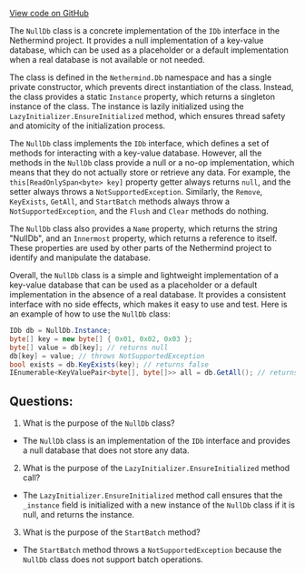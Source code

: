 [View code on GitHub](https://github.com/NethermindEth/nethermind/src/Nethermind/Nethermind.Db/NullDb.cs)

The `NullDb` class is a concrete implementation of the `IDb` interface in the Nethermind project. It provides a null implementation of a key-value database, which can be used as a placeholder or a default implementation when a real database is not available or not needed.

The class is defined in the `Nethermind.Db` namespace and has a single private constructor, which prevents direct instantiation of the class. Instead, the class provides a static `Instance` property, which returns a singleton instance of the class. The instance is lazily initialized using the `LazyInitializer.EnsureInitialized` method, which ensures thread safety and atomicity of the initialization process.

The `NullDb` class implements the `IDb` interface, which defines a set of methods for interacting with a key-value database. However, all the methods in the `NullDb` class provide a null or a no-op implementation, which means that they do not actually store or retrieve any data. For example, the `this[ReadOnlySpan<byte> key]` property getter always returns `null`, and the setter always throws a `NotSupportedException`. Similarly, the `Remove`, `KeyExists`, `GetAll`, and `StartBatch` methods always throw a `NotSupportedException`, and the `Flush` and `Clear` methods do nothing.

The `NullDb` class also provides a `Name` property, which returns the string "NullDb", and an `Innermost` property, which returns a reference to itself. These properties are used by other parts of the Nethermind project to identify and manipulate the database.

Overall, the `NullDb` class is a simple and lightweight implementation of a key-value database that can be used as a placeholder or a default implementation in the absence of a real database. It provides a consistent interface with no side effects, which makes it easy to use and test. Here is an example of how to use the `NullDb` class:

```csharp
IDb db = NullDb.Instance;
byte[] key = new byte[] { 0x01, 0x02, 0x03 };
byte[] value = db[key]; // returns null
db[key] = value; // throws NotSupportedException
bool exists = db.KeyExists(key); // returns false
IEnumerable<KeyValuePair<byte[], byte[]>> all = db.GetAll(); // returns an empty sequence
```
## Questions: 
 1. What is the purpose of the `NullDb` class?
- The `NullDb` class is an implementation of the `IDb` interface and provides a null database that does not store any data.

2. What is the purpose of the `LazyInitializer.EnsureInitialized` method call?
- The `LazyInitializer.EnsureInitialized` method call ensures that the `_instance` field is initialized with a new instance of the `NullDb` class if it is null, and returns the instance.

3. What is the purpose of the `StartBatch` method?
- The `StartBatch` method throws a `NotSupportedException` because the `NullDb` class does not support batch operations.